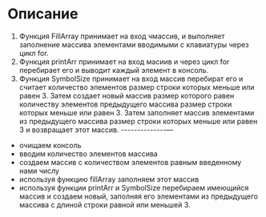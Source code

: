 # Описание
1) Функция FillArray принимает на вход чмассив, и выполняет заполнение массива элементами вводимыми с клавиатуры через цикл for.
2) Функция printArr принимает на вход масиив и через цикл for перебирает его и выводит каждый элемент в консоль.
3) Функция SymbolSize принимает на вход массив перебират его и считает количество элементов размер строки которых меньше или равен 3. Затем создает новый массив размер которого равен количеству элементов предыдущего массива размер строки которых меньше или равен 3. Затем заполняет массив элементами из предыдущего массива размер строки которых меньше или равен 3 и возвращает этот массив.
--------------—
- очищаем консоль
- вводим количество элементов массива
- создаем массив с количеством элементов равным введенному нами числу
- используя функцию fillArray заполняем этот массив
- используя функции printArr и SymbolSize перебираем имеющийся массив и создаем новый, заполняя его элементами из предыдущего массива с длиной строки равной или меньшей 3.